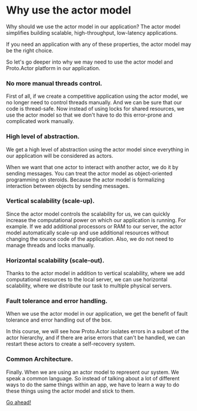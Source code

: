 # Why use the actor model

Why should we use the actor model in our application? The actor model simplifies building scalable, high-throughput, low-latency applications.

If you need an application with any of these properties, the actor model may be the right choice.

So let's go deeper into why we may need to use the actor model and Proto.Actor platform in our application.

### No more manual threads control.

First of all, if we create a competitive application using the actor model, we no longer need to control threads manually. And we can be sure that our code is thread-safe. Now instead of using locks for shared resources, we use the actor model so that we don't have to do this error-prone and complicated work manually.

### High level of abstraction.

We get a high level of abstraction using the actor model since everything in our application will be considered as actors.

When we want that one actor to interact with another actor, we do it by sending messages. You can treat the actor model as object-oriented programming on steroids. Because the actor model is formalizing interaction between objects by sending messages.

### Vertical scalability (scale-up).

Since the actor model controls the scalability for us, we can quickly increase the computational power on which our application is running. For example. If we add additional processors or RAM to our server, the actor model automatically scale-up and use additional resources without changing the source code of the application. Also, we do not need to manage threads and locks manually.

### Horizontal scalability (scale-out).

Thanks to the actor model in addition to vertical scalability, where we add computational resources to the local server, we can use horizontal scalability, where we distribute our task to multiple physical servers.

### Fault tolerance and error handling.

When we use the actor model in our application, we get the benefit of fault tolerance and error handling out of the box.

In this course, we will see how Proto.Actor isolates errors in a subset of the actor hierarchy, and if there are arise errors that can't be handled, we can restart these actors to create a self-recovery system.

### Common Architecture.

Finally. When we are using an actor model to represent our system. We speak a common language. So instead of talking about a lot of different ways to do the same things within an app, we have to learn a way to do these things using the actor model and stick to them.

[Go ahead!](../bootcamp/unit-1/lesson-2/)
